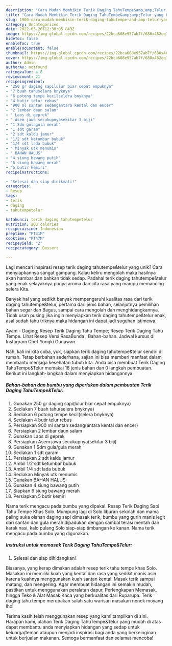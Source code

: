 ```yaml
---
description: "Cara Mudah Membikin Terik Daging TahuTempe&amp;amp;Telur yang Lezat Sekali"
title: "Cara Mudah Membikin Terik Daging TahuTempe&amp;amp;Telur yang Lezat Sekali"
slug: 1900-cara-mudah-membikin-terik-daging-tahutempe-and-amp-telur-yang-lezat-sekali
category: Uncategorized
date: 2022-05-20T12:30:05.843Z
image: https://img-global.cpcdn.com/recipes/22bca608e957ab7f/680x482cq70/terik-daging-tahutempetelur-foto-resep-utama.jpg
hideToc: false
enableToc: true
enableTocContent: false
thumbnail: https://img-global.cpcdn.com/recipes/22bca608e957ab7f/680x482cq70/terik-daging-tahutempetelur-foto-resep-utama.jpg
cover: https://img-global.cpcdn.com/recipes/22bca608e957ab7f/680x482cq70/terik-daging-tahutempetelur-foto-resep-utama.jpg
author: Admin
authorAv: notfound
ratingvalue: 4.8
reviewcount: 21
recipeingredient:
- "250 gr daging sapilulur biar cepat empuknya"
- "7 buah tahuselera bnyknya"
- "6 potong tempe kecilselera bnyknya"
- "4 butir telur rebus"
- "900 ml santan sedangantara kental dan encer"
- "2 lembar daun salam"
- " Laos di geprek"
- " Asem jawa secukupnyasekitar 3 biji"
- "1 Sdm gulagula merah"
- "1 sdt garam"
- "2 sdt kaldu jamur"
- "1/2 sdt ketumbar bubuk"
- "1/4 sdt lada bubuk"
- " Minyak utk menumis"
- " BAHAN HALUS"
- "4 siung bawang putih"
- "6 siung bawang merah"
- "5 butir kemiri"
recipeinstructions:

- "Selesai dan siap dinikmati!"
categories:
- Resep
tags:
- terik
- daging
- tahutempetelur

katakunci: terik daging tahutempetelur 
nutrition: 203 calories
recipecuisine: Indonesian
preptime: "PT31M"
cooktime: "PT47M"
recipeyield: "2"
recipecategory: Dessert

---
```





Lagi mencari inspirasi resep terik daging tahutempe&amp;telur yang unik? Cara menyiapkannya sangat gampang. Kalau keliru mengolah maka hasilnya akan hambar dan bahkan tidak sedap. Padahal terik daging tahutempe&amp;telur yang enak selayaknya punya aroma dan cita rasa yang mampu memancing selera Kita.





Banyak hal yang sedikit banyak mempengaruhi kualitas rasa dari terik daging tahutempe&amp;telur, pertama dari jenis bahan, selanjutnya pemilihan bahan segar dan Bagus, sampai cara mengolah dan menghidangkannya. Tidak usah pusing jika ingin menyiapkan terik daging tahutempe&amp;telur enak,      asal sudah tahu triknya maka hidangan ini dapat jadi suguhan istimewa.














Ayam - Daging; Resep Terik Daging Tahu Tempe; Resep Terik Daging Tahu Tempe. Lihat Resep Versi RasaBunda ; Bahan-bahan. Jadwal kursus di Instagram Chef Yongki Gunawan.






Nah, kali ini kita coba, yuk, siapkan terik daging tahutempe&amp;telur sendiri di rumah. Tetap berbahan sederhana, sajian ini bisa memberi manfaat dalam membantu menjaga kesehatan tubuh kita. Anda bisa membuat Terik Daging TahuTempe&amp;Telur memakai 18 jenis bahan dan 0 langkah pembuatan. Berikut ini langkah-langkah dalam menyiapkan hidangannya.

<!--inarticleads1-->

##### Bahan-bahan dan bumbu yang diperlukan dalam pembuatan Terik Daging TahuTempe&amp;Telur:

1. Gunakan 250 gr daging sapi(lulur biar cepat empuknya)
1. Sediakan 7 buah tahu(selera bnyknya)
1. Sediakan 6 potong tempe kecil(selera bnyknya)
1. Sediakan 4 butir telur rebus
1. Persiapkan 900 ml santan sedang(antara kental dan encer)
1. Persiapkan 2 lembar daun salam
1. Gunakan  Laos di geprek
1. Persiapkan  Asem jawa secukupnya(sekitar 3 biji)
1. Gunakan 1 Sdm gula/gula merah
1. Sediakan 1 sdt garam
1. Persiapkan 2 sdt kaldu jamur
1. Ambil 1/2 sdt ketumbar bubuk
1. Ambil 1/4 sdt lada bubuk
1. Sediakan  Minyak utk menumis
1. Gunakan  BAHAN HALUS:
1. Gunakan 4 siung bawang putih
1. Siapkan 6 siung bawang merah
1. Persiapkan 5 butir kemiri


Nama terik mengacu pada bumbu yang dipakai. Resep Terik Daging Sapi Tahu Tempe Khas Solo. Mumpung lagi di Solo liburan sekolah dan mama paling suka olahan daging sapi dimasak terik, bumbu yang gurih manis legit dari santan dan gula merah dipadukan dengan sambal terasi mentah dan karak nasi, kalo pulang Solo siap-siap timbangan ke kanan. Nama terik mengacu pada bumbu yang digunakan. 

<!--inarticleads2-->

##### Instruksi untuk memasak Terik Daging TahuTempe&amp;Telur:


1. Selesai dan siap dihidangkan!

Biasanya, yang kerap dimakan adalah resep terik tahu tempe khas Solo. Masakan ini memiliki kuah yang kental dan rasa yang sedikit manis asin karena kuahnya menggunakan kuah santan kental. Masak terik sampai matang, dan mengering. Agar membuat hidangan ini semakin mudah, pastikan untuk menggunakan peralatan dapur, Perlengkapan Memasak, hingga Teko &amp; Alat Masak Kaca yang berkualitas dari Ruparupa. Terik daging tahu tempe merupakan salah satu warisan masakan nenek moyang lho! 

Terima kasih telah menggunakan resep yang kami tampilkan di sini. Harapan kami, olahan Terik Daging TahuTempe&amp;Telur yang mudah di atas dapat membantu anda menyiapkan hidangan yang sedap untuk keluarga/teman ataupun menjadi inspirasi bagi anda yang berkeinginan untuk berjualan makanan. Semoga bermanfaat dan selamat mencoba!
